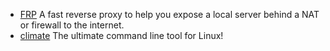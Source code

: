 * [FRP](https://github.com/fatedier/frp) A fast reverse proxy to help you expose a local server behind a NAT or firewall to the internet.
* [climate](https://github.com/adtac/climate) The ultimate command line tool for Linux!
